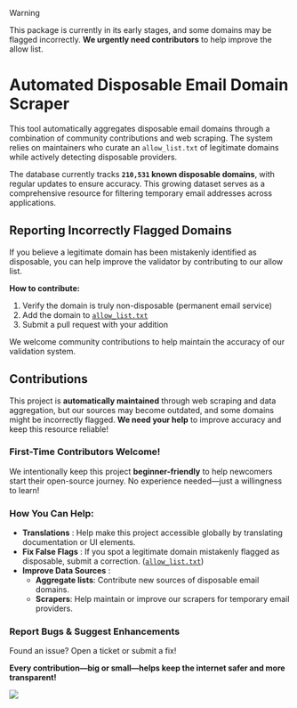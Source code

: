 > [!WARNING]  
> This package is currently in its early stages, and some domains may be flagged incorrectly. **We urgently need contributors** to help improve the allow list.

# Automated Disposable Email Domain Scraper  

This tool automatically aggregates disposable email domains through a combination of community contributions and web scraping. The system relies on maintainers who curate an `allow_list.txt` of legitimate domains while actively detecting disposable providers.  

<!-- disposable database size: the number between the backticks on the next line will be automatically updated -->
The database currently tracks **`210,531` known disposable domains**, with regular updates to ensure accuracy. This growing dataset serves as a comprehensive resource for filtering temporary email addresses across applications.  

## Reporting Incorrectly Flagged Domains

If you believe a legitimate domain has been mistakenly identified as disposable, you can help improve the validator by contributing to our allow list.

**How to contribute:**
1. Verify the domain is truly non-disposable (permanent email service)
2. Add the domain to [`allow_list.txt`](./data/allow_list.txt)
3. Submit a pull request with your addition

We welcome community contributions to help maintain the accuracy of our validation system.

## Contributions  

This project is **automatically maintained** through web scraping and data aggregation, but our sources may become outdated, and some domains might be incorrectly flagged. **We need your help** to improve accuracy and keep this resource reliable!  

### First-Time Contributors Welcome!  
We intentionally keep this project **beginner-friendly** to help newcomers start their open-source journey. No experience needed—just a willingness to learn!  

### How You Can Help:  

- **Translations**  : Help make this project accessible globally by translating documentation or UI elements.  
- **Fix False Flags** : If you spot a legitimate domain mistakenly flagged as disposable, submit a correction. ([`allow_list.txt`](./data/allow_list.txt))
- **Improve Data Sources** :
  - **Aggregate lists**: Contribute new sources of disposable email domains.  
  - **Scrapers**: Help maintain or improve our scrapers for temporary email providers.  

### **Report Bugs & Suggest Enhancements**  
Found an issue? Open a ticket or submit a fix!  

**Every contribution—big or small—helps keep the internet safer and more transparent!**  

![](https://contrib.nn.ci/api?repo=doodad-labs/disposable-email-domains)
